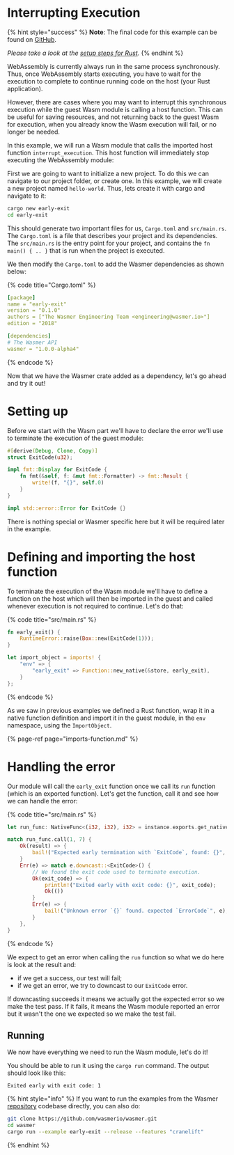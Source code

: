 # Interrupting Execution

{% hint style="success" %}
**Note**: The final code for this example can be found on 
[GitHub](https://github.com/wasmerio/wasmer/blob/master/examples/early_exit.rs).

_Please take a look at the_ [_setup steps for Rust_](../setup.md)_._
{% endhint %}

WebAssembly is currently always run in the same process synchronously. Thus, once WebAssembly starts executing, you 
have to wait for the execution to complete to continue running code on the host \(your Rust application\).

However, there are cases where you may want to interrupt this synchronous execution while the guest Wasm module is 
calling a host function. This can be useful for saving resources, and not returning back to the guest Wasm for 
execution, when you already know the Wasm execution will fail, or no longer be needed.

In this example, we will run a Wasm module that calls the imported host function `interrupt_execution`. This host 
function will immediately stop executing the WebAssembly module:

First we are going to want to initialize a new project. To do this we can navigate to our project folder, or create one. 
In this example, we will create a new project named `hello-world`. Thus, lets create it with cargo and navigate to it:

```bash
cargo new early-exit
cd early-exit
```

This should generate two important files for us, `Cargo.toml` and `src/main.rs`. The `Cargo.toml` is a file that 
describes your project and its dependencies. The `src/main.rs` is the entry point for your project, and contains 
the `fn main() { .. }` that is run when the project is executed.

We then modify the `Cargo.toml` to add the Wasmer dependencies as shown below:

{% code title="Cargo.toml" %}
```yaml
[package]
name = "early-exit"
version = "0.1.0"
authors = ["The Wasmer Engineering Team <engineering@wasmer.io>"]
edition = "2018"

[dependencies]
# The Wasmer API
wasmer = "1.0.0-alpha4"
```
{% endcode %}

Now that we have the Wasmer crate added as a dependency, let's go ahead and try it out!

# Setting up

Before we start with the Wasm part we'll have to declare the error we'll use to terminate the execution of the guest 
module:

```rust
#[derive(Debug, Clone, Copy)]
struct ExitCode(u32);

impl fmt::Display for ExitCode {
    fn fmt(&self, f: &mut fmt::Formatter) -> fmt::Result {
        write!(f, "{}", self.0)
    }
}

impl std::error::Error for ExitCode {}
```

There is nothing special or Wasmer specific here but it will be required later in the example.

# Defining and importing the host function

To terminate the execution of the Wasm module we'll have to define a function on the host which will then be imported
in the guest and called whenever execution is not required to continue. Let's do that:

{% code title="src/main.rs" %}
```rust
fn early_exit() {
    RuntimeError::raise(Box::new(ExitCode(1)));
}

let import_object = imports! {
    "env" => {
        "early_exit" => Function::new_native(&store, early_exit),
    }
};
```
{% endcode %}

As we saw in previous examples we defined a Rust function, wrap it in a native function definition and import it in the 
guest module, in the `env` namespace, using the `ImportObject`.

{% page-ref page="imports-function.md" %}

# Handling the error

Our module will call the `early_exit` function once we call its `run` function (which is an exported function). Let's 
get the function, call it and see how we can handle the error:

{% code title="src/main.rs" %}
```rust
let run_func: NativeFunc<(i32, i32), i32> = instance.exports.get_native_function("run").unwrap();

match run_func.call(1, 7) {
    Ok(result) => {
        bail!("Expected early termination with `ExitCode`, found: {}", result);
    }   
    Err(e) => match e.downcast::<ExitCode>() {
        // We found the exit code used to terminate execution.
        Ok(exit_code) => {
            println!("Exited early with exit code: {}", exit_code);
            Ok(())
        }
        Err(e) => {
            bail!("Unknown error `{}` found. expected `ErrorCode`", e);
        }
    },
}
```
{% endcode %}

We expect to get an error when calling the `run` function so what we do here is look at the result and:
* if we get a success, our test will fail;
* if we get an error, we try to downcast to our `ExitCode` error.

If downcasting succeeds it means we actually got the expected error so we make the test pass. If it fails, it means the
Wasm module reported an error but it wasn't the one we expected so we make the test fail.

## Running

We now have everything we need to run the Wasm module, let's do it!

You should be able to run it using the `cargo run` command. The output should look like this:

```text
Exited early with exit code: 1
```

{% hint style="info" %}
If you want to run the examples from the Wasmer [repository](https://github.com/wasmerio/wasmer/) codebase directly, 
you can also do:

```bash
git clone https://github.com/wasmerio/wasmer.git
cd wasmer
cargo run --example early-exit --release --features "cranelift"
```
{% endhint %}
